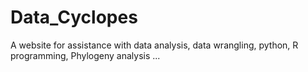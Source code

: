 # Data_Cyclopes
A website for assistance with data analysis, data wrangling, python, R programming, Phylogeny analysis ...
